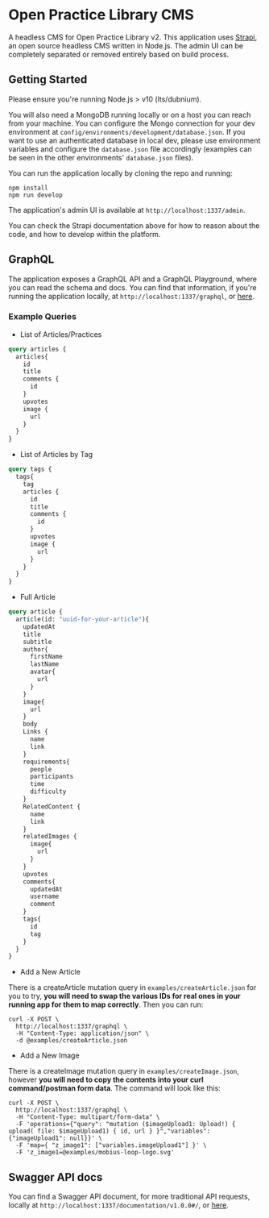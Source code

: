 # Open Practice Library CMS

A headless CMS for Open Practice Library v2.  This application uses [Strapi](https://strapi.io/documentation/3.0.0-beta.x), an open source headless CMS written in Node.js.  The admin UI can be completely separated or removed entirely based on build process.

## Getting Started

Please ensure you're running Node.js > v10 (lts/dubnium).

You will also need a MongoDB running locally or on a host you can reach from your machine.  You can configure the Mongo connection for your dev environment at `config/environments/development/database.json`.  If you want to use an authenticated database in local dev, please use environment variables and configure the `database.json` file accordingly (examples can be seen in the other environments' `database.json` files).

You can run the application locally by cloning the repo and running:
```
npm install
npm run develop
```
The application's admin UI is available at `http://localhost:1337/admin`.

You can check the Strapi documentation above for how to reason about the code, and how to develop within the platform.

## GraphQL

The application exposes a GraphQL API and a GraphQL Playground, where you can read the schema and docs.  You can find that information, if you're running the application locally, at `http://localhost:1337/graphql`, or [here](http://open-practice-library-cms-opl-dev.apps.s43.core.rht-labs.com/graphql).

### Example Queries
- List of Articles/Practices
```graphql
query articles {
  articles{
    id
    title
    comments {
      id
    }
    upvotes
    image {
      url
    }
  }
}
```
- List of Articles by Tag
```graphql
query tags {
  tags{
    tag
    articles {
      id
      title
      comments {
        id
      }
      upvotes
      image {
        url
      }
    }
  }
}
```
- Full Article
```graphql
query article {
  article(id: "uuid-for-your-article"){
    updatedAt
    title
    subtitle
    author{
      firstName
      lastName
      avatar{
        url
      }
    }
    image{
      url
    }
    body
    Links {
      name
      link
    }
    requirements{
      people
      participants
      time
      difficulty
    }
    RelatedContent {
      name
      link
    }
    relatedImages {
      image{
        url
      }
    }
    upvotes
    comments{
      updatedAt
      username
      comment
    }
    tags{
      id
      tag
    }
  }
}
```
- Add a New Article

There is a createArticle mutation query in `examples/createArticle.json` for you to try, **you will need to swap the various IDs for real ones in your running app for them to map correctly**.  Then you can run:
```shell
curl -X POST \
  http://localhost:1337/graphql \
  -H "Content-Type: application/json" \
  -d @examples/createArticle.json
```
- Add a New Image

There is a createImage mutation query in `examples/createImage.json`, however **you will need to copy the contents into your curl command/postman form data**.  The command will look like this:
```shell
curl -X POST \
  http://localhost:1337/graphql \
  -H "Content-Type: multipart/form-data" \
  -F 'operations={"query": "mutation ($imageUpload1: Upload!) { upload( file: $imageUpload1) { id, url } }","variables": {"imageUpload1": null}}' \
  -F 'map={ "z_image1": ["variables.imageUpload1"] }' \
  -F 'z_image1=@examples/mobius-loop-logo.svg'
```

## Swagger API docs

You can find a Swagger API document, for more traditional API requests, locally at `http://localhost:1337/documentation/v1.0.0#/`, or [here](http://open-practice-library-cms-opl-dev.apps.s43.core.rht-labs.com/documentation/v1.0.0#/).

